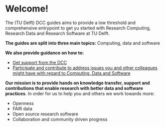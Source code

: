 # Welcome!
The (TU Delft) DCC guides aims to provide a low threshold and comprehensive entrypoint to get yu started with Research Computing, Research Data and Research Software at TU Delft. 

**The guides are split into three main topics:**
Computing, data and software

**We also provide guidance on how to:**
- [Get support from the DCC](./04_About/04_About_DCC.html#how-we-work-and-support-our-community)
- [Participate and contribute to address issues you and other colleagues might have with regard to Computing, Data and Software](https://github.com/TU-Delft-DCC/TU-Delft-DCC.github.io/discussions/1)

**Our mission is to provide hands on knowledge transfer, support and contributions that enable research with better data and software practices**.
In order for us to help you and others we work towards more:
- Openness
- FAIR data
- Open source research software
- Collaboration and community driven progress
